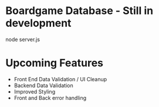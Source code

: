 # Boardgame Database - Still in development
node server.js

# Upcoming Features
- Front End Data Validation / UI Cleanup
- Backend Data Validation
- Improved Styling
- Front and Back error handling
